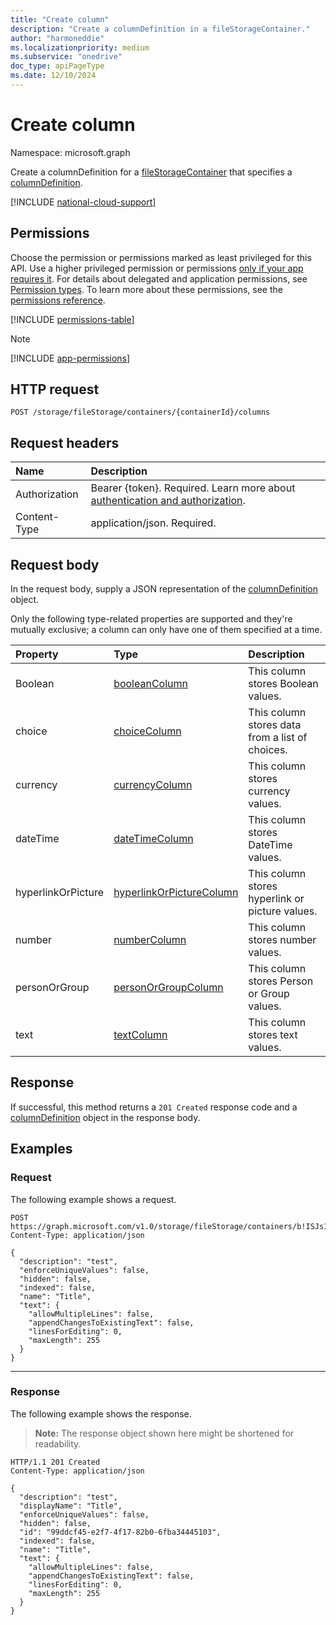 ```yaml
---
title: "Create column"
description: "Create a columnDefinition in a fileStorageContainer."
author: "harmoneddie"
ms.localizationpriority: medium
ms.subservice: "onedrive"
doc_type: apiPageType
ms.date: 12/10/2024
---
```


# Create column

Namespace: microsoft.graph

Create a columnDefinition for a [fileStorageContainer](../resources/filestoragecontainer.md) that specifies a [columnDefinition](../resources/columndefinition.md). 

[!INCLUDE [national-cloud-support](../../includes/global-only.md)]

## Permissions

Choose the permission or permissions marked as least privileged for this API. Use a higher privileged permission or permissions [only if your app requires it](/graph/permissions-overview#best-practices-for-using-microsoft-graph-permissions). For details about delegated and application permissions, see [Permission types](/graph/permissions-overview#permission-types). To learn more about these permissions, see the [permissions reference](/graph/permissions-reference).

<!-- {
  "blockType": "permissions",
  "name": "filestoragecontainer-post-columns-permissions"
}
-->
[!INCLUDE [permissions-table](../includes/permissions/filestoragecontainer-post-columns-permissions.md)]

> [!NOTE]
> [!INCLUDE [app-permissions](../includes/sharepoint-embedded-app-permissions.md)]

## HTTP request

<!-- {
  "blockType": "ignored"
}
-->
``` http
POST /storage/fileStorage/containers/{containerId}/columns
```

## Request headers

|Name|Description|
|:---|:---|
|Authorization|Bearer {token}. Required. Learn more about [authentication and authorization](/graph/auth/auth-concepts).|
|Content-Type|application/json. Required.|

## Request body

In the request body, supply a JSON representation of the [columnDefinition](../resources/columndefinition.md) object.

Only the following type-related properties are supported and they're mutually exclusive; a column can only have one of them specified at a time.

|Property|Type|Description|
|:---|:---|:---|
|Boolean|[booleanColumn](../resources/booleancolumn.md)|This column stores Boolean values.|
|choice|[choiceColumn](../resources/choicecolumn.md)|This column stores data from a list of choices.|
|currency|[currencyColumn](../resources/currencycolumn.md)|This column stores currency values.|
|dateTime|[dateTimeColumn](../resources/datetimecolumn.md)|This column stores DateTime values.|
|hyperlinkOrPicture|[hyperlinkOrPictureColumn](../resources/hyperlinkorpicturecolumn.md)|This column stores hyperlink or picture values.|
|number|[numberColumn](../resources/numbercolumn.md)|This column stores number values.|
|personOrGroup|[personOrGroupColumn](../resources/personorgroupcolumn.md)|This column stores Person or Group values.|
|text|[textColumn](../resources/textcolumn.md)|This column stores text values.|

## Response

If successful, this method returns a `201 Created` response code and a [columnDefinition](../resources/columndefinition.md) object in the response body.

## Examples

### Request

The following example shows a request.

<!-- {
  "blockType": "request",
  "name": "create_columndefinition_for_fileStorageContainer"
}
-->

``` http
POST https://graph.microsoft.com/v1.0/storage/fileStorage/containers/b!ISJs1WRro0y0EWgkUYcktDa0mE8zSlFEqFzqRn70Zwp1CEtDEBZgQICPkRbil_5Z/columns
Content-Type: application/json

{
  "description": "test",
  "enforceUniqueValues": false,
  "hidden": false,
  "indexed": false,
  "name": "Title",
  "text": {
    "allowMultipleLines": false,
    "appendChangesToExistingText": false,
    "linesForEditing": 0,
    "maxLength": 255
  }
}
```
---

### Response

The following example shows the response.

>**Note:** The response object shown here might be shortened for readability.

<!-- {
  "blockType": "response",
  "truncated": true,
  "@odata.type": "microsoft.graph.columnDefinition"
}
-->

``` http
HTTP/1.1 201 Created
Content-Type: application/json

{
  "description": "test",
  "displayName": "Title",
  "enforceUniqueValues": false,
  "hidden": false,
  "id": "99ddcf45-e2f7-4f17-82b0-6fba34445103",
  "indexed": false,
  "name": "Title",
  "text": {
    "allowMultipleLines": false,
    "appendChangesToExistingText": false,
    "linesForEditing": 0,
    "maxLength": 255
  }
}
```

